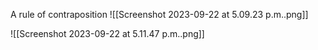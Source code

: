 A rule of contraposition
![[Screenshot 2023-09-22 at 5.09.23 p.m..png]]

![[Screenshot 2023-09-22 at 5.11.47 p.m..png]]

